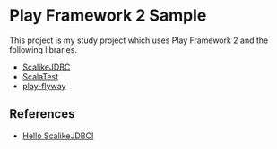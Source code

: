 # Play Framework 2 Sample

This project is my study project which uses Play Framework 2 and the following libraries.

- [ScalikeJDBC](http://scalikejdbc.org/)
- [ScalaTest](http://www.scalatest.org/)
- [play-flyway](http://tototoshi.github.io/play-flyway/)

## References

- [Hello ScalikeJDBC!](https://github.com/scalikejdbc/hello-scalikejdbc)